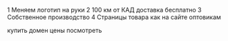 1 Меняем логотип на руки
2 100 км от КАД доставка бесплатно
3 Собственное производство
4 Страницы товара как на сайте оптовикам


купить домен
цены посмотреть